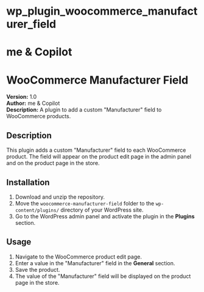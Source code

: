 # wp_plugin_woocommerce_manufacturer_field
# me & Copilot

# WooCommerce Manufacturer Field

**Version:** 1.0  
**Author:** me & Copilot  
**Description:** A plugin to add a custom "Manufacturer" field to WooCommerce products.

## Description

This plugin adds a custom "Manufacturer" field to each WooCommerce product. The field will appear on the product edit page in the admin panel and on the product page in the store.

## Installation

1. Download and unzip the repository.
2. Move the `woocommerce-manufacturer-field` folder to the `wp-content/plugins/` directory of your WordPress site.
3. Go to the WordPress admin panel and activate the plugin in the **Plugins** section.

## Usage

1. Navigate to the WooCommerce product edit page.
2. Enter a value in the "Manufacturer" field in the **General** section.
3. Save the product.
4. The value of the "Manufacturer" field will be displayed on the product page in the store.


